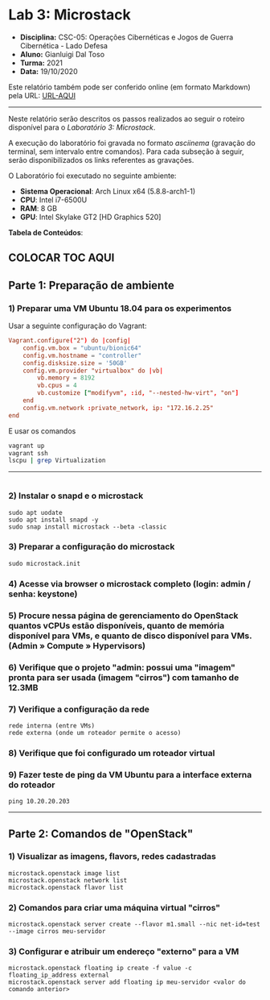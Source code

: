 # Lab 3: Microstack

- **Disciplina:** CSC-05: Operações Cibernéticas e Jogos de Guerra Cibernética - Lado Defesa
- **Aluno:** Gianluigi Dal Toso
- **Turma:** 2021
- **Data:** 19/10/2020

Este relatório também pode ser conferido online (em formato Markdown) pela URL: [URL-AQUI](URL-AQUI)

---

Neste relatório serão descritos os passos realizados ao seguir o roteiro disponível para o _Laboratório 3: Microstack_.

A execução do laboratório foi gravada no formato _asciinema_ (gravação do terminal, sem intervalo entre comandos). Para cada subseção à seguir, serão disponibilizados os links referentes as gravações.

O Laboratório foi executado no seguinte ambiente:
- **Sistema Operacional**: Arch Linux x64 (5.8.8-arch1-1)
- **CPU**: Intel i7-6500U
- **RAM**: 8 GB
- **GPU**: Intel Skylake GT2 [HD Graphics 520]


**Tabela de Conteúdos**:

COLOCAR TOC AQUI
---

## Parte 1: Preparação de ambiente


### 1) Preparar uma VM Ubuntu 18.04 para os experimentos

Usar a seguinte configuração do Vagrant:
```conf
Vagrant.configure("2") do |config|
    config.vm.box = "ubuntu/bionic64"
    config.vm.hostname = "controller"
    config.disksize.size = '50GB'
    config.vm.provider "virtualbox" do |vb|
        vb.memory = 8192
        vb.cpus = 4
        vb.customize ["modifyvm", :id, "--nested-hw-virt", "on"]
    end
    config.vm.network :private_network, ip: "172.16.2.25"
end
```

E usar os comandos
```bash
vagrant up
vagrant ssh
lscpu | grep Virtualization
```
---
![]()

### 2) Instalar o snapd e o microstack
```
sudo apt uodate
sudo apt install snapd -y
sudo snap install microstack --beta -classic
```

### 3) Preparar a configuração do microstack
```
sudo microstack.init
```

### 4) Acesse via browser o microstack completo (login: admin / senha: keystone)

### 5) Procure nessa página de gerenciamento do OpenStack quantos vCPUs estão disponíveis, quanto de memória disponível para VMs, e quanto de disco disponível para VMs. (Admin » Compute » Hypervisors)


### 6) Verifique que o projeto "admin: possui uma "imagem" pronta para ser usada (imagem "cirros") com tamanho de 12.3MB

### 7) Verifique a configuração da rede

```
rede interna (entre VMs)
rede externa (onde um roteador permite o acesso)
```

### 8) Verifique que foi configurado um roteador virtual

### 9) Fazer teste de ping da VM Ubuntu para a interface externa do roteador

```
ping 10.20.20.203
```



---
## Parte 2: Comandos de "OpenStack"

### 1) Visualizar as imagens, flavors, redes cadastradas
```
microstack.openstack image list
microstack.openstack network list
microstack.openstack flavor list
```

### 2) Comandos para criar uma máquina virtual "cirros"
```
microstack.openstack server create --flavor m1.small --nic net-id=test --image cirros meu-servidor
```


### 3) Configurar e atribuir um endereço "externo" para a VM

```
microstack.openstack floating ip create -f value -c floating_ip_address external
microstack.openstack server add floating ip meu-servidor <valor do comando anterior>
```




###